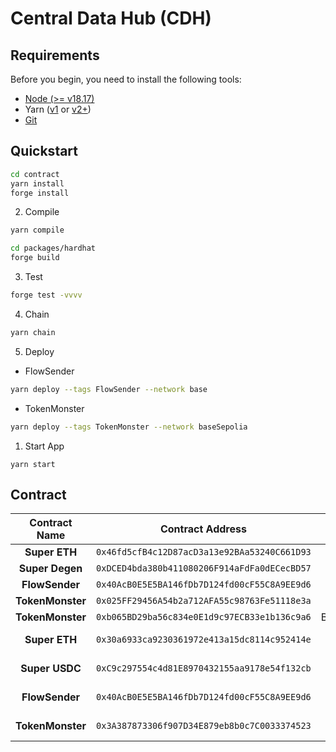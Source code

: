 # Central Data Hub (CDH)

## Requirements

Before you begin, you need to install the following tools:

- [Node (>= v18.17)](https://nodejs.org/en/download/)
- Yarn ([v1](https://classic.yarnpkg.com/en/docs/install/) or [v2+](https://yarnpkg.com/getting-started/install))
- [Git](https://git-scm.com/downloads)

## Quickstart

```bash
cd contract
yarn install
forge install
```

2. Compile

```bash
yarn compile
```

```bash
cd packages/hardhat
forge build
```

3. Test

```bash
forge test -vvvv
```

4. Chain

```bash
yarn chain
```

5. Deploy

- FlowSender

```bash
yarn deploy --tags FlowSender --network base
```

- TokenMonster

```bash
yarn deploy --tags TokenMonster --network baseSepolia
```

1. Start App

```
yarn start
```

## Contract

|  Contract Name   |               Contract Address               |      Chain       |                                       Explorer                                        |
| :--------------: | :------------------------------------------: | :--------------: | :-----------------------------------------------------------------------------------: |
|  **Super ETH**   | `0x46fd5cfB4c12D87acD3a13e92BAa53240C661D93` |       Base       | https://testnet.crossvaluescan.com/address/0x46fd5cfB4c12D87acD3a13e92BAa53240C661D93 |
| **Super Degen**  | `0xDCED4bda380b411080206F914aFdFa0dECecBD57` |       Base       | https://testnet.crossvaluescan.com/address/0xDCED4bda380b411080206F914aFdFa0dECecBD57 |
|  **FlowSender**  | `0x40AcB0E5E5BA146fDb7D124fd00cF55C8A9EE9d6` |       Base       | https://testnet.crossvaluescan.com/address/0x40AcB0E5E5BA146fDb7D124fd00cF55C8A9EE9d6 |
| **TokenMonster** | `0x025FF29456A54b2a712AFA55c98763Fe51118e3a` |       Base       | https://testnet.crossvaluescan.com/address/0x025FF29456A54b2a712AFA55c98763Fe51118e3a |
| **TokenMonster** | `0xb065BD29ba56c834e0E1d9c97ECB33e1b136c9a6` |   BaseSepolia    | https://testnet.crossvaluescan.com/address/0xb065BD29ba56c834e0E1d9c97ECB33e1b136c9a6 |
|  **Super ETH**   | `0x30a6933ca9230361972e413a15dc8114c952414e` | Ethereum Sepolia | https://sepolia.etherscan.io/address/0x30a6933ca9230361972e413a15dc8114c952414e |
|  **Super USDC**  | `0xC9c297554c4d81E8970432155aa9178e54f132cb` | Ethereum Sepolia | https://testnet.crossvaluescan.com/address/0xDCED4bda380b411080206F914aFdFa0dECecBD57 |
|  **FlowSender**  | `0x40AcB0E5E5BA146fDb7D124fd00cF55C8A9EE9d6` | Ethereum Sepolia | https://testnet.crossvaluescan.com/address/0x40AcB0E5E5BA146fDb7D124fd00cF55C8A9EE9d6 |
| **TokenMonster** | `0x3A387873306f907D34E879eb8b0c7C0033374523` | Ethereum Sepolia | https://testnet.crossvaluescan.com/address/0x025FF29456A54b2a712AFA55c98763Fe51118e3a |
